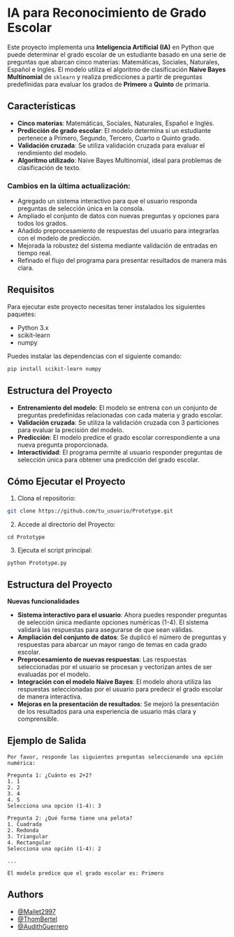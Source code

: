 # IA para Reconocimiento de Grado Escolar

Este proyecto implementa una **Inteligencia Artificial (IA)** en Python que puede determinar el grado escolar de un estudiante basado en una serie de preguntas que abarcan cinco materias: Matemáticas, Sociales, Naturales, Español e Inglés. El modelo utiliza el algoritmo de clasificación **Naive Bayes Multinomial** de `sklearn` y realiza predicciones a partir de preguntas predefinidas para evaluar los grados de **Primero** a **Quinto** de primaria.

## Características
- **Cinco materias**: Matemáticas, Sociales, Naturales, Español e Inglés.
- **Predicción de grado escolar**: El modelo determina si un estudiante pertenece a Primero, Segundo, Tercero, Cuarto o Quinto grado.
- **Validación cruzada**: Se utiliza validación cruzada para evaluar el rendimiento del modelo.
- **Algoritmo utilizado**: Naive Bayes Multinomial, ideal para problemas de clasificación de texto.

### Cambios en la última actualización:
- Agregado un sistema interactivo para que el usuario responda preguntas de selección única en la consola.
- Ampliado el conjunto de datos con nuevas preguntas y opciones para todos los grados.
- Añadido preprocesamiento de respuestas del usuario para integrarlas con el modelo de predicción.
- Mejorada la robustez del sistema mediante validación de entradas en tiempo real.
- Refinado el flujo del programa para presentar resultados de manera más clara.


## Requisitos

Para ejecutar este proyecto necesitas tener instalados los siguientes paquetes:

- Python 3.x
- scikit-learn
- numpy

Puedes instalar las dependencias con el siguiente comando:

```bash
pip install scikit-learn numpy  
```
## Estructura del Proyecto
- **Entrenamiento del modelo**: El modelo se entrena con un conjunto de preguntas predefinidas relacionadas con cada materia y grado escolar.
- **Validación cruzada**: Se utiliza la validación cruzada con 3 particiones para evaluar la precisión del modelo.
- **Predicción**: El modelo predice el grado escolar correspondiente a una nueva pregunta proporcionada.
- **Interactividad**: El programa permite al usuario responder preguntas de selección única para obtener una predicción del grado escolar.
## Cómo Ejecutar el Proyecto
1. Clona el repositorio:
```bash
git clone https://github.com/tu_usuario/Prototype.git
```
2. Accede al directorio del Proyecto:
```
cd Prototype
```
3. Ejecuta el script principal:
```
python Prototype.py
```
## Estructura del Proyecto
**Nuevas funcionalidades**
- **Sistema interactivo para el usuario**: Ahora puedes responder preguntas de selección única mediante opciones numéricas (1-4). El sistema validará las respuestas para asegurarse de que sean válidas.
- **Ampliación del conjunto de datos**: Se duplicó el número de preguntas y respuestas para abarcar un mayor rango de temas en cada grado escolar.
- **Preprocesamiento de nuevas respuestas**: Las respuestas seleccionadas por el usuario se procesan y vectorizan antes de ser evaluadas por el modelo.
- **Integración con el modelo Naive Bayes**: El modelo ahora utiliza las respuestas seleccionadas por el usuario para predecir el grado escolar de manera interactiva.
- **Mejoras en la presentación de resultados**: Se mejoró la presentación de los resultados para una experiencia de usuario más clara y comprensible.

## Ejemplo de Salida

```Bienvenido al sistema de predicción de grado escolar.
Por favor, responde las siguientes preguntas seleccionando una opción numérica:

Pregunta 1: ¿Cuánto es 2+2?
1. 1
2. 2
3. 4
4. 5
Selecciona una opción (1-4): 3

Pregunta 2: ¿Qué forma tiene una pelota?
1. Cuadrada
2. Redonda
3. Triangular
4. Rectangular
Selecciona una opción (1-4): 2

...

El modelo predice que el grado escolar es: Primero
```


## Authors

- [@Mailet2997](https://github.com/mailet2997)
- [@ThomBertel](https://www.instagram.com/thomcruzbertel)
- [@AudithGuerrero](https://www.instagram.com/audithmariaguerrero)



